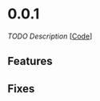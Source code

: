 # 0.0.1

_TODO Description_
[[Code](https://github.com/dubzzz/fast-check/tree/vitest%2Fv0.0.1)]

## Features



## Fixes



